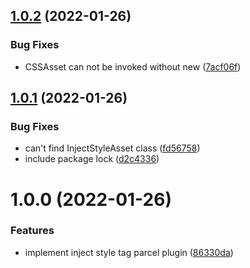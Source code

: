 ## [1.0.2](https://github.com/AndyOGo/parcel-plugin-inject-style-tag/compare/v1.0.1...v1.0.2) (2022-01-26)


### Bug Fixes

* CSSAsset can not be invoked without new ([7acf06f](https://github.com/AndyOGo/parcel-plugin-inject-style-tag/commit/7acf06f4531dd21a19a1a44e76532fffb631a098))

## [1.0.1](https://github.com/AndyOGo/parcel-plugin-inject-style-tag/compare/v1.0.0...v1.0.1) (2022-01-26)


### Bug Fixes

* can't find InjectStyleAsset class ([fd56758](https://github.com/AndyOGo/parcel-plugin-inject-style-tag/commit/fd567588e1c68f5262740556a0527a4273b4cda4))
* include package lock ([d2c4336](https://github.com/AndyOGo/parcel-plugin-inject-style-tag/commit/d2c4336eb6179b2a678a64c2e180f30b97931b91))

# 1.0.0 (2022-01-26)


### Features

* implement inject style tag parcel plugin ([86330da](https://github.com/AndyOGo/parcel-plugin-inject-style-tag/commit/86330da5350d3b55ea283db2bafdff8f755e23fc))

